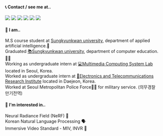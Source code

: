#### 📞 Contact / see me at..
<a href="https://github.com/jaeyeol816" target="_blank"><img src="https://img.shields.io/badge/jaeyeol816@gmail.com-EA4335?style=flat-square&logo=Gmail&logoColor=FFFFFF"/></a>
<a href="https://github.com/jaeyeol816" target="_blank"><img src="https://img.shields.io/badge/jaychoi@skku.edu-30B980?style=flat-square&logo=Minutemailer&logoColor=FFFFFF"/></a>
<a href="https://www.linkedin.com/in/jaeyeol-choi-ab53572b9/" target="_blank"><img src="https://img.shields.io/badge/LinkedIn-0A66C2?style=flat-square&logo=LinkedIn&logoColor=FFFFFF"/></a>
<a href="https://www.instagram.com/jae._ye0l" target="_blank"><img src="https://img.shields.io/badge/Instagram-E4405F?style=flat-square&logo=instagram&logoColor=FFFFFF"/></a>
<a href="https://scholar.google.com/citations?user=47W78_0AAAAJ" target="_blank"><img src="https://img.shields.io/badge/Google Scholar-4285F4?stype=flat-square&logo=googlescholar&logoColor=FFFFFF"/></a>
<a href="https://jaeyeol816.github.io/" target="_blank"><img src="https://img.shields.io/badge/Blog-09B3AF?style=flat-square&logo=storyblok&logoColor=FFFFFF"/></a>


#### 💁 I am..
M.S course student at [Sungkyunkwan university](https://www.skku.edu/eng/index.do), department of applied artificial intelligence.🤖<br>
Graduated [📚Sungkyunkwan university](https://www.skku.edu/eng/index.do), department of computer education. 👨‍🎓<br>
Working as undergraduate intern at [💻Multimedia Computing System Lab](http://mcsl.skku.edu) located in Seoul, Korea. <br>
Worked as undergraduate intern at [🏢Electronics and Telecommunications Research Institute](https://www.etri.re.kr/eng/main/main.etri) located in Daejeon, Korea.<br>
Worked at Seoul Metropolitan Police Force👮‍♀️ for military service. (의무경찰 만기전역)
<br>

#### 🚀 I'm interested in..
Neural Radiance Field (NeRF) 🧠 <br>
Korean Natural Language Processing 🗣️ <br>
Immersive Video Standard - MIV, INVR 🎥 <br>
